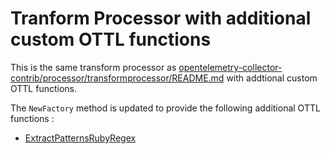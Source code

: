 # Tranform Processor with additional custom OTTL functions

This is the same transform processor as [opentelemetry-collector-contrib/processor/transformprocessor/README.md](https://github.com/open-telemetry/opentelemetry-collector-contrib/blob/main/processor/transformprocessor/README.md) with addtional custom OTTL functions.

The `NewFactory` method is updated to provide the following additional OTTL functions :
- [ExtractPatternsRubyRegex](func_extract_patterns_ruby_regex.go)